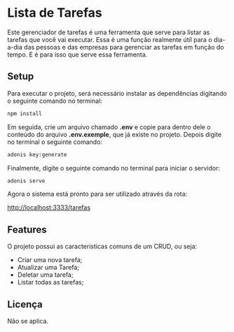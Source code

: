 # Lista de Tarefas

Este gerenciador de tarefas é uma ferramenta que serve para listar as tarefas que você vai executar. Essa é uma função realmente útil para o dia-a-dia das pessoas e das empresas para gerenciar as tarefas em função do tempo. E é para isso que serve essa ferramenta.

## Setup

Para executar o projeto, será necessário instalar as dependências digitando o seguinte comando no terminal:

```bash
npm install
```

Em seguida, crie um arquivo chamado **.env** e copie para dentro dele o conteúdo do arquivo **.env.exemple**, que já existe no projeto. Depois digite no terminal o seguinte comando:

```bash
adonis key:generate
```

Finalmente, digite o seguinte comando no terminal para iniciar o servidor:

```bash
adonis serve
```
Agora o sistema está pronto para ser utilizado através da rota:

[http://localhost:3333/tarefas](http://localhost:3333/tarefas)

## Features

O projeto possui as características comuns de um CRUD, ou seja:

* Criar uma nova tarefa;
* Atualizar uma Tarefa;
* Deletar uma tarefa;
* Listar todas as tarefas;

## Licença

Não se aplica.
